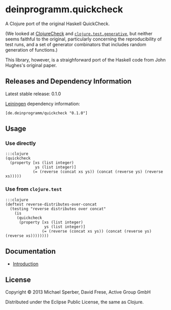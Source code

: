 # deinprogramm.quickcheck

A Clojure port of the original Haskell QuickCheck.

(We looked at
[ClojureCheck](https://bitbucket.org/kotarak/clojurecheck) and
[`clojure.test.generative`](https://github.com/clojure/test.generative),
but neither seems faithful to the original, particularly concerning the
reproducibility of test runs, and a set of generator combinators that
includes random generation of functions.)

This library, however, is a straighforward port of the Haskell code
from John Hughes's original paper.

## Releases and Dependency Information

Latest stable release: 0.1.0

[Leiningen](https://github.com/technomancy/leiningen) dependency information:

    [de.deinprogramm/quickcheck "0.1.0"]

## Usage


### Use directly

	:::clojure
	(quickcheck
	  (property [xs (list integer)
				 ys (list integer)]
				(= (reverse (concat xs ys)) (concat (reverse ys) (reverse xs)))))


### Use from `clojure.test`

	:::clojure
	(deftest reverse-distributes-over-concat
	  (testing "reverse distributes over concat"
		(is
		 (quickcheck
		  (property [xs (list integer)
					 ys (list integer)]
					(= (reverse (concat xs ys)) (concat (reverse ys) (reverse xs))))))))

## Documentation

- [Introduction](https://bitbucket.org/sperber/deinprogramm.quickcheck/src/tip/doc/intro.md?at=default)

## License

Copyright © 2013 Michael Sperber, David Frese, Active Group GmbH

Distributed under the Eclipse Public License, the same as Clojure.
